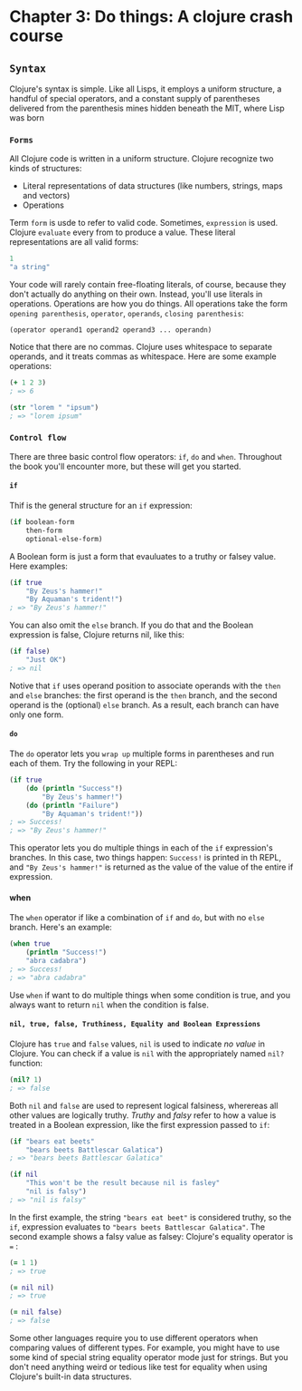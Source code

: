 # Chapter 3: Do things: A clojure crash course
## `Syntax`
Clojure's syntax is simple. Like all Lisps, it employs a uniform structure, a handful of special operators, and a constant supply of parentheses delivered from the parenthesis mines hidden beneath the MIT, where Lisp was born

### `Forms`
All Clojure code is written in a uniform structure. Clojure recognize two kinds of structures:

- Literal representations of data structures (like numbers, strings, maps and vectors)
- Operations

Term `form` is usde to refer to valid code. Sometimes, `expression` is used. Clojure `evaluate` every from to produce a value. These literal representations are all valid forms:
```clojure
1
"a string"
```
Your code will rarely contain free-floating literals, of course, because they don't actually do anything on their own. Instead, you'll use literals in operations. Operations are how you do things. All operations take the form `opening parenthesis`, `operator`, `operands`, `closing parenthesis`:
```
(operator operand1 operand2 operand3 ... operandn)
```
Notice that there are no commas. Clojure uses whitespace to separate operands, and it treats commas as whitespace. Here are some example operations:
```clojure
(+ 1 2 3)
; => 6
```
```clojure
(str "lorem " "ipsum")
; => "lorem ipsum"
```

### `Control flow`
There are three basic control flow operators: `if`, `do` and `when`. Throughout the book you'll encounter more, but these will get you started.
#### `if `
Thif is the general structure for an `if` expression:

```clojure
(if boolean-form
    then-form
    optional-else-form)
```
A Boolean form is just a form that evauluates to a truthy or falsey value. Here examples:
```clojure
(if true
    "By Zeus's hammer!"
    "By Aquaman's trident!")
; => "By Zeus's hammer!"
```
You can also omit the `else` branch. If you do that and the Boolean expression is false, Clojure returns nil, like this:
```clojure
(if false)
    "Just OK")
; => nil
```
Notive that `if` uses operand position to associate operands with the `then` and `else` branches: the first operand is the `then` branch, and the second operand is the (optional) `else` branch. As a result, each branch can have only one form.
#### `do`
The `do` operator lets you `wrap up` multiple forms in parentheses and run each of them. Try the following in your REPL:
```clojure
(if true
    (do (println "Success"!)
        "By Zeus's hammer!")
    (do (println "Failure")
        "By Aquaman's trident!"))
; => Success!
; => "By Zeus's hammer!"
```
This operator lets you do multiple things in each of the `if` expression's branches. In this case, two things happen: `Success!` is printed in th REPL, and `"By Zeus's hammer!"` is returned as the value of the value of the entire if expression.
#### when
The `when` operator if like a combination of `if` and `do`, but with no `else` branch. Here's an example:
```clojure
(when true
    (println "Success!")
    "abra cadabra")
; => Success!
; => "abra cadabra"
```
Use `when` if want to do multiple things when some condition is true,
and you always want to return `nil` when the condition is false.
#### `nil, true, false, Truthiness, Equality and Boolean Expressions`
Clojure has `true` and `false` values, `nil` is used to indicate *no value* in Clojure. You can check if a value is `nil` with the appropriately named `nil?` function:

```clojure
(nil? 1)
; => false
```
Both `nil` and `false` are used to represent logical falsiness, wherereas all other values are logically truthy. *Truthy* and *falsy* refer to how a value is treated in a Boolean expression, like the first expression passed to `if`:
```clojure
(if "bears eat beets"
    "bears beets Battlescar Galatica")
; => "bears beets Battlescar Galatica"

(if nil
    "This won't be the result because nil is fasley"
    "nil is falsy")
; => "nil is falsy"
```
In the first example, the string `"bears eat beet"` is considered truthy, so the `if`, expression evaluates to `"bears beets Battlescar Galatica"`. The second example shows a falsy value as falsey:
Clojure's equality operator is `=` :
```clojure
(= 1 1)
; => true

(= nil nil)
; => true

(= nil false)
; => false
```
Some other languages require you to use different operators when comparing values of different types. For example, you might have to use some kind of special string equality operator mode just for strings. But you don't need anything weird or tedious like test for equality when using Clojure's built-in data structures.